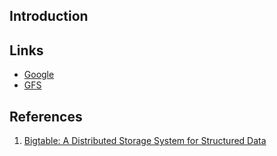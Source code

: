## Introduction


## Links

- [Google](/docs/CS/Distributed/Google.md)
- [GFS](/docs/CS/Distributed/GFS.md)


## References

1. [Bigtable: A Distributed Storage System for Structured Data](https://read.seas.harvard.edu/~kohler/class/cs239-w08/chang06bigtable.pdf)